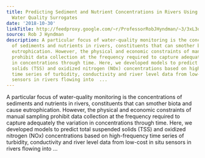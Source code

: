 ```yaml
---
title: Predicting Sediment and Nutrient Concentrations in Rivers Using High Frequency
  Water Quality Surrogates
date: '2018-10-30'
linkTitle: http://feedproxy.google.com/~r/ProfessorRobJHyndman/~3/3xL3oq4SIqc/
source: Rob J Hyndman
description: A particular focus of water-quality monitoring is the concentrations
  of sediments and nutrients in rivers, constituents that can smother biota and cause
  eutrophication. However, the physical and economic constraints of manual sampling
  prohibit data collection at the frequency required to capture adequately the variation
  in concentrations through time. Here, we developed models to predict total suspended
  solids (TSS) and oxidized nitrogen (NOx) concentrations based on high-frequency
  time series of turbidity, conductivity and river level data from low-cost in situ
  sensors in rivers flowing into  ...
---
```

A particular focus of water-quality monitoring is the concentrations of sediments and nutrients in rivers, constituents that can smother biota and cause eutrophication. However, the physical and economic constraints of manual sampling prohibit data collection at the frequency required to capture adequately the variation in concentrations through time. Here, we developed models to predict total suspended solids (TSS) and oxidized nitrogen (NOx) concentrations based on high-frequency time series of turbidity, conductivity and river level data from low-cost in situ sensors in rivers flowing into  ...